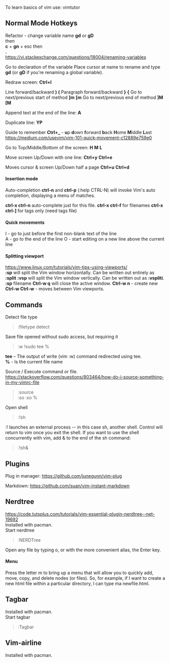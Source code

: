 To learn basics of vim use: vimtutor

## Normal Mode Hotkeys 
Refactor - change variable name
**gd** or **gD**  
then  
**c** + **gn** + esc 
then  
**.**  
https://vi.stackexchange.com/questions/18004/renaming-variables  

Go to declaration of the variable
Place cursor at name to rename and type
**gd** (or **gD** if you're renaming a global variable).  

Redraw screen: **Ctrl+l**

Line forward/backward **)** **(**
Paragraph forward/backward **}** **{**
Go to next/previous start of method **]m** **[m**
Go to next/previous end of method **]M** **[M**

Append text at the end of the line: **A**  

Duplicate line: **YP**  

Guide to remember **Ctrl+\_** - **u**p **d**own **f**orward **b**ack **H**ome **M**iddle **L**ast  
https://medium.com/usevim/vim-101-quick-movement-c12889e759e0  

Go to Top/Middle/Bottom of the screen: **H** **M** **L**  

Move screen Up/Down with one line: **Ctrl+y** **Ctrl+e**  

Moves cursor & screen Up/Down half a page **Ctrl+u** **Ctrl+d** 

#### Insertion mode
Auto-completion
**ctrl-n** and **ctrl-p** (:help CTRL-N) will invoke Vim's auto completion, displaying a menu of matches.

**ctrl-x ctrl-n** auto-complete just for this file.
**ctrl-x ctrl-f** for filenames
**ctrl-x ctrl-]** for tags only (need tags file)






#### Quick movements
<Esc>I - go to just before the first non-blank text of the line  
<Esc>A - go to the end of the line 
<Esc>O - start editing on a new line above the current line 

#### Splitting viewport
https://www.linux.com/tutorials/vim-tips-using-viewports/  
**:sp** will split the Vim window horizontally. Can be written out entirely as **:split**
**:vsp** will split the Vim window vertically. Can be written out as **:vspliti**.
**:sp** filename
**Ctrl-w q** will close the active window.
**Ctrl-w n** - create new   
**Ctrl-w Ctrl-w** - moves between Vim viewports.   

## Commands
Detect file type  
> :filetype detect  

Save file opened without sudo access, but requiring it  
> :w !sudo tee %  

**tee** – The output of write (vim :w) command redirected using tee.  
**%** - Is the current file name  

Source / Execute command or file. https://stackoverflow.com/questions/803464/how-do-i-source-something-in-my-vimrc-file
> :source  
> :so 
> :so %

Open shell
> :!sh  

:! launches an external process -- in this case sh, another shell. Control will return to vim once you exit the shell. If you want to use the shell concurrently with vim, add & to the end of the sh command:  
> :!sh&

## Plugins
Plug in manager: https://github.com/junegunn/vim-plug  

Markdown: https://github.com/suan/vim-instant-markdown  

## Nerdtree
https://code.tutsplus.com/tutorials/vim-essential-plugin-nerdtree--net-19692  
Installed with pacman.  
Start nerdtree  
> :NERDTree  

Open any file by typing o, or with the more convenient alias, the Enter key.  

#### Menu
Press the letter m to bring up a menu that will allow you to quickly add, move, copy, and delete nodes (or files). So, for example, if I want to create a new html file within a particular directory, I can type ma newfile.html.

## Tagbar
Installed with pacman.  
Start tagbar  
> :Tagbar

## Vim-airline
Installed with pacman.  

